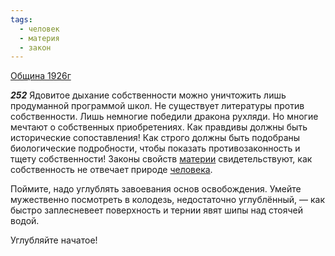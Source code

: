 ```yaml
---
tags:
  - человек
  - материя
  - закон
---
```


[Община 1926г](/agni/1926)

___252___
Ядовитое дыхание собственности можно уничтожить лишь продуманной программой школ. Не существует литературы против собственности. Лишь немногие победили дракона рухляди. Но многие мечтают о собственных приобретениях. Как правдивы должны быть исторические сопоставления! Как строго должны быть подобраны биологические подробности, чтобы показать противозаконность и тщету собственности! Законы свойств [материи](/tag/#материя) свидетельствуют, как собственность не отвечает природе [человека](/tag/#человек).   

Поймите, надо углублять завоевания основ освобождения. Умейте мужественно посмотреть в колодезь, недостаточно углублённый, — как быстро заплесневеет поверхность и тернии явят шипы над стоячей водой.   

Углубляйте начатое!   

